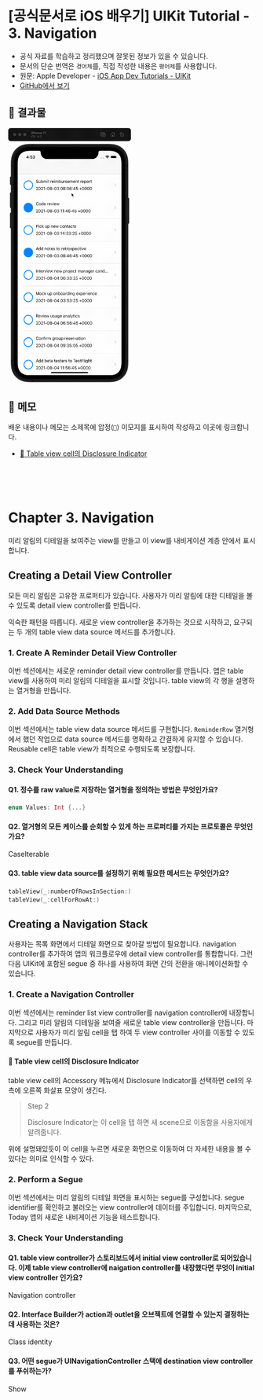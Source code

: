 # [공식문서로 iOS 배우기] UIKit Tutorial - 3. Navigation

- 공식 자료를 학습하고 정리했으며 잘못된 정보가 있을 수 있습니다.
- 문서의 단순 번역은 `경어체`를, 직접 작성한 내용은 `평어체`를 사용합니다.
- 원문: Apple Developer - [iOS App Dev Tutorials - UIKit](https://developer.apple.com/tutorials/app-dev-training)
- [GitHub에서 보기](https://github.com/KyungminLeeDev/learning-with-apple-official-resources)

## 📱 결과물

<img src = ./Images/Tutorial-UIKit-3-Navigation.gif width="250px">

## 📌 메모

배운 내용이나 메모는 소제목에 압정(`📌`) 이모지를 표시하여 작성하고 이곳에 링크합니다.

- [📌 Table view cell의 Disclosure Indicator](#-table-view-cell의-disclosure-indicator)

<br/><br/><br/>



# Chapter 3. Navigation

미리 알림의 디테일을 보여주는 view를 만들고 이 view를 내비게이션 계층 안에서 표시합니다.

## Creating a Detail View Controller

모든 미리 알림은 고유한 프로퍼티가 있습니다. 사용자가 미리 알림에 대한 디테일을 볼 수 있도록 detail view controller를 만듭니다.  
  
익숙한 패턴을 따릅니다. 새로운 view controller을 추가하는 것으로 시작하고, 요구되는 두 개의 table view data source 메서드를 추가합니다.

### 1. Create A Reminder Detail View Controller

이번 섹션에서는 새로운 reminder detail view controller를 만듭니다. 앱은 table view를 사용하여 미리 알림의 디테일을 표시할 것입니다. table view의 각 행을 설명하는 열거형을 만듭니다.

### 2. Add Data Source Methods

이번 섹션에서는 table view data source 메서드를 구현합니다. `ReminderRow` 열거형에서 했던 작업으로 data source 메서드를 명확하고 간결하게 유지할 수 있습니다. Reusable cell은 table view가 최적으로 수행되도록 보장합니다.

### 3. Check Your Understanding

#### Q1. 정수를 raw value로 저장하는 열거형을 정의하는 방법은 무엇인가요?

~~~swift
enum Values: Int {...}
~~~

#### Q2. 열거형의 모든 케이스를 순회할 수 있게 하는 프로퍼티를 가지는 프로토콜은 무엇인가요?

CaseIterable

#### Q3. table view data source를 설정하기 위해 필요한 메서드는 무엇인가요?

~~~swift
tableView(_:numberOfRowsInSection:)
tableView(_:cellForRowAt:)
~~~



## Creating a Navigation Stack

사용자는 목록 화면에서 디테일 화면으로 찾아갈 방법이 필요합니다. navigation controller를 추가하여 앱의 워크플로우에 detail view controller를 통합합니다. 그런 다음 UIKit에 포함된 segue 중 하나를 사용하여 화면 간의 전환을 애니메이션화할 수 있습니다.

### 1. Create a Navigation Controller

이번 섹션에서는 reminder list view controller를 navigation controller에 내장합니다. 그리고 미리 알림의 디테일을 보여줄 새로운 table view controller을 만듭니다. 마지막으로 사용자가 미리 알림 cell을 탭 하여 두 view controller 사이를 이동할 수 있도록 segue를 만듭니다.

#### 📌 Table view cell의 Disclosure Indicator

table view cell의 Accessory 메뉴에서 Disclosure Indicator를 선택하면 cell의 우측에 오른쪽 화살표 모양이 생긴다.

> Step 2  
>  
> Disclosure Indicator는 이 cell을 탭 하면 새 scene으로 이동함을 사용자에게 알려줍니다.

위에 설명돼있듯이 이 cell을 누르면 새로운 화면으로 이동하여 더 자세한 내용을 볼 수 있다는 의미로 인식할 수 있다.

### 2. Perform a Segue

이번 섹션에서는 미리 알림의 디테일 화면을 표시하는 segue를 구성합니다. segue identifier를 확인하고 불러오는 view controller에 데이터를 주입합니다. 마지막으로, Today 앱의 새로운 내비게이션 기능을 테스트합니다.

### 3. Check Your Understanding

#### Q1. table view controller가 스토리보드에서 initial view controller로 되어있습니다. 이제 table view controller에 naigation controller를 내장했다면 무엇이 initial view controller 인가요?

Navigation controller

#### Q2. Interface Builder가 action과 outlet을 오브젝트에 연결할 수 있는지 결정하는 데 사용하는 것은?

Class identity

#### Q3. 어떤 segue가 UINavigationController 스택에 destination view controller를 푸쉬하는가?

Show

